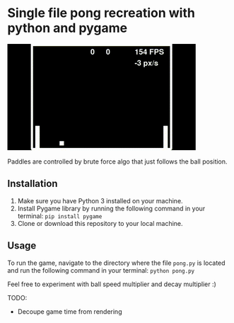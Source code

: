 # Single file pong recreation with python and pygame

![Alt Text](pong.gif)


Paddles are controlled by brute force algo that just follows the ball position.

## Installation

1. Make sure you have Python 3 installed on your machine.
2. Install Pygame library by running the following command in your terminal: `pip install pygame`
3. Clone or download this repository to your local machine.

## Usage

To run the game, navigate to the directory where the file `pong.py` is located and run the following command in your terminal: `python pong.py`

Feel free to experiment with ball speed multiplier and decay multiplier :)

TODO:

- Decoupe game time from rendering